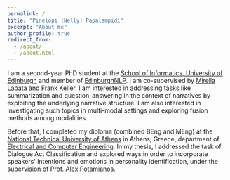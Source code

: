 ```yaml
---
permalink: /
title: "Pinelopi (Nelly) Papalampidi"
excerpt: "About me"
author_profile: true
redirect_from: 
  - /about/
  - /about.html
---
```



I am a second-year PhD student at the [School of Informatics, University of Edinburgh](https://www.ed.ac.uk/informatics/) and member of [EdinburghNLP](https://edinburghnlp.inf.ed.ac.uk/). I am co-supervised by [Mirella Lapata](http://homepages.inf.ed.ac.uk/mlap/index.php) and [Frank Keller](http://homepages.inf.ed.ac.uk/keller/). I am interested in addressing tasks like summarization and question-answering in the context of narratives by exploiting the underlying narrative structure. I am also interested in investigating such topics in multi-modal settings and exploring fusion methods among modalities.

Before that, I completed my diploma (combined BEng and MEng) at the [National Technical University of Athens](https://www.ntua.gr/en/) in Athens, Greece, department of [Electrical and Computer Engineering](https://www.ece.ntua.gr/en). In my thesis, I addressed the task of Dialogue Act Classification and explored ways in order to incorporate speakers' intentions and emotions in personality identification, under the supervision of Prof. [Alex Potamianos](https://scholar.google.com/citations?user=pBQViyUAAAAJ&hl=en). 

